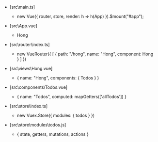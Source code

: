 - [src\main.ts]
  - new Vue({
      router,
      store,
      render: h => h(App)
    }).$mount("#app");

- [src\App.vue]
  - <router-link to="/hong">Hong</router-link>

- [src\router\index.ts]
  - new VueRouter({
      [
        {
          path: "/hong",
          name: "Hong",
          component: Hong
        }
      ]
    })

- [src\views\Hong.vue]
  - {
      name: "Hong",
      components: {
        Todos
      }
    }

- [src\components\Todos.vue]
  - {
      name: "Todos",
      computed: mapGetters(['allTodos'])
    }

- [src\store\index.ts]
  - new Vuex.Store({
      modules: {
        todos
      }
    })

- [src\store\modules\todos.js]
  - {
      state,
      getters,
      mutations,
      actions
    }






